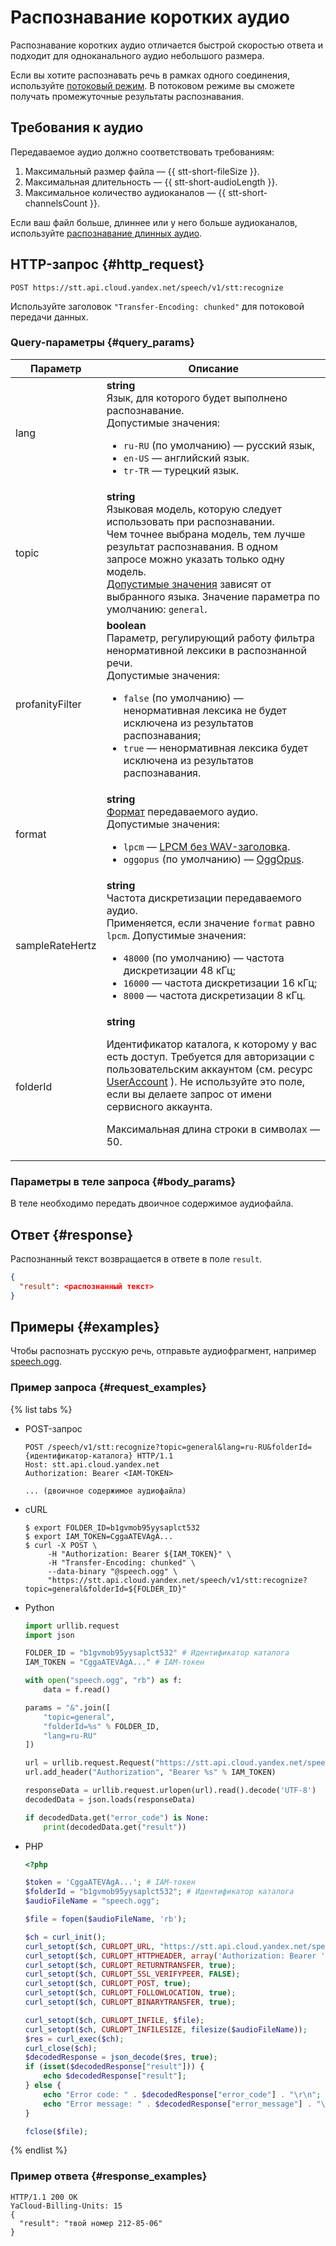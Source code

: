 # Распознавание коротких аудио

Распознавание коротких аудио отличается быстрой скоростью ответа и подходит для одноканального аудио небольшого размера.

Если вы хотите распознавать речь в рамках одного соединения, используйте [потоковый режим](streaming.md). В потоковом режиме вы сможете получать промежуточные результаты распознавания.

## Требования к аудио

Передаваемое аудио должно соответствовать требованиям:

1. Максимальный размер файла — {{ stt-short-fileSize }}.
1. Максимальная длительность — {{ stt-short-audioLength }}.
1. Максимальное количество аудиоканалов — {{ stt-short-channelsCount }}.

Если ваш файл больше, длиннее или у него больше аудиоканалов, используйте [распознавание длинных аудио](transcribation.md).

## HTTP-запрос {#http_request}

```
POST https://stt.api.cloud.yandex.net/speech/v1/stt:recognize
```

Используйте заголовок `"Transfer-Encoding: chunked"` для потоковой передачи данных.


### Query-параметры {#query_params}

Параметр | Описание
----- | -----
lang | **string**<br>Язык, для которого будет выполнено распознавание.<br/>Допустимые значения:<ul><li>`ru-RU` (по умолчанию) — русский язык,</li><li>`en-US` — английский язык.</li><li>`tr-TR` — турецкий язык.</li></ul>
topic | **string**<br>Языковая модель, которую следует использовать при распознавании.<br/>Чем точнее выбрана модель, тем лучше результат распознавания. В одном запросе можно указать только одну модель.<br/>[Допустимые значения](../stt/models.md) зависят от выбранного языка. Значение параметра по умолчанию: `general`.
profanityFilter | **boolean**<br>Параметр, регулирующий работу фильтра ненормативной лексики в распознанной речи.<br>Допустимые значения:<ul><li>`false` (по умолчанию) — ненормативная лексика не будет исключена из результатов распознавания;</li><li>`true` — ненормативная лексика будет исключена из результатов распознавания.</li></ul>
format | **string**<br>[Формат](formats.md) передаваемого аудио.<br/>Допустимые значения:<ul><li>`lpcm` — [LPCM без WAV-заголовка](formats.md#lpcm).</li><li>`oggopus` (по умолчанию) — [OggOpus](formats.md#oggopus).</li></ul>
sampleRateHertz | **string**<br>Частота дискретизации передаваемого аудио.<br/>Применяется, если значение `format` равно `lpcm`. Допустимые значения:<ul><li>`48000` (по умолчанию) — частота дискретизации 48 кГц;</li><li>`16000` — частота дискретизации 16 кГц;</li><li>`8000` — частота дискретизации 8 кГц.</li></ul>
folderId | **string**<br><p>Идентификатор каталога, к которому у вас есть доступ. Требуется для авторизации с пользовательским аккаунтом (см. ресурс <a href="/docs/iam/api-ref/UserAccount#representation">UserAccount</a> ). Не используйте это поле, если вы делаете запрос от имени сервисного аккаунта.</p> <p>Максимальная длина строки в символах — 50.</p>


### Параметры в теле запроса {#body_params}

В теле необходимо передать двоичное содержимое аудиофайла.

## Ответ {#response}

Распознанный текст возвращается в ответе в поле `result`.

```json
{
  "result": <распознанный текст>
}
```


## Примеры {#examples}

Чтобы распознать русскую речь, отправьте аудиофрагмент, например [speech.ogg](https://download.cdn.yandex.net/from/yandex.ru/tech/ru/speechkit/cloud/doc/guide/files/speech.ogg).

### Пример запроса {#request_examples}

{% list tabs %}

- POST-запрос

  ```httpget
  POST /speech/v1/stt:recognize?topic=general&lang=ru-RU&folderId={идентификатор-каталога} HTTP/1.1
  Host: stt.api.cloud.yandex.net
  Authorization: Bearer <IAM-TOKEN>

  ... (двоичное содержимое аудиофайла)
  ```

- cURL

  ```httpget
  $ export FOLDER_ID=b1gvmob95yysaplct532
  $ export IAM_TOKEN=CggaATEVAgA...
  $ curl -X POST \
       -H "Authorization: Bearer ${IAM_TOKEN}" \
       -H "Transfer-Encoding: chunked" \
       --data-binary "@speech.ogg" \
       "https://stt.api.cloud.yandex.net/speech/v1/stt:recognize?topic=general&folderId=${FOLDER_ID}"
  ```

- Python

  ```python
  import urllib.request
  import json

  FOLDER_ID = "b1gvmob95yysaplct532" # Идентификатор каталога
  IAM_TOKEN = "CggaATEVAgA..." # IAM-токен

  with open("speech.ogg", "rb") as f:
      data = f.read()

  params = "&".join([
      "topic=general",
      "folderId=%s" % FOLDER_ID,
      "lang=ru-RU"
  ])

  url = urllib.request.Request("https://stt.api.cloud.yandex.net/speech/v1/stt:recognize?%s" % params, data=data)
  url.add_header("Authorization", "Bearer %s" % IAM_TOKEN)

  responseData = urllib.request.urlopen(url).read().decode('UTF-8')
  decodedData = json.loads(responseData)

  if decodedData.get("error_code") is None:
      print(decodedData.get("result"))
  ```

- PHP

  ```php
  <?php

  $token = 'CggaATEVAgA...'; # IAM-токен
  $folderId = "b1gvmob95yysaplct532"; # Идентификатор каталога
  $audioFileName = "speech.ogg";

  $file = fopen($audioFileName, 'rb');

  $ch = curl_init();
  curl_setopt($ch, CURLOPT_URL, "https://stt.api.cloud.yandex.net/speech/v1/stt:recognize?lang=ru-RU&folderId=${folderId}&format=oggopus");
  curl_setopt($ch, CURLOPT_HTTPHEADER, array('Authorization: Bearer ' . $token, 'Transfer-Encoding: chunked'));
  curl_setopt($ch, CURLOPT_RETURNTRANSFER, true);
  curl_setopt($ch, CURLOPT_SSL_VERIFYPEER, FALSE);
  curl_setopt($ch, CURLOPT_POST, true);
  curl_setopt($ch, CURLOPT_FOLLOWLOCATION, true);
  curl_setopt($ch, CURLOPT_BINARYTRANSFER, true);

  curl_setopt($ch, CURLOPT_INFILE, $file);
  curl_setopt($ch, CURLOPT_INFILESIZE, filesize($audioFileName));
  $res = curl_exec($ch);
  curl_close($ch);
  $decodedResponse = json_decode($res, true);
  if (isset($decodedResponse["result"])) {
      echo $decodedResponse["result"];
  } else {
      echo "Error code: " . $decodedResponse["error_code"] . "\r\n";
      echo "Error message: " . $decodedResponse["error_message"] . "\r\n";
  }

  fclose($file);
  ```

{% endlist %}

### Пример ответа {#response_examples}

```
HTTP/1.1 200 OK
YaCloud-Billing-Units: 15
{
  "result": "твой номер 212-85-06"
}
```
